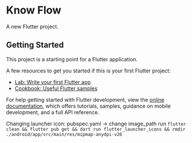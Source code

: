 # Know Flow

A new Flutter project.

## Getting Started

This project is a starting point for a Flutter application.

A few resources to get you started if this is your first Flutter project:

- [Lab: Write your first Flutter app](https://docs.flutter.dev/get-started/codelab)
- [Cookbook: Useful Flutter samples](https://docs.flutter.dev/cookbook)

For help getting started with Flutter development, view the
[online documentation](https://docs.flutter.dev/), which offers tutorials,
samples, guidance on mobile development, and a full API reference.

Changing launcher icon:
pubspec.yaml -> change image_path
run `flutter clean && flutter pub get && dart run flutter_launcher_icons && rmdir ./android/app/src/main/res/mipmap-anydpi-v26`
